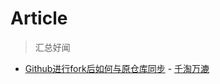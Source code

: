 # Article

> 汇总好闻

- [Github进行fork后如何与原仓库同步](https://blog.csdn.net/matrix_google/article/details/80676034) - [千淘万漉](https://me.csdn.net/matrix_google)
